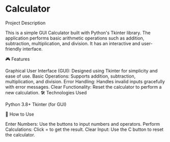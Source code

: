# Calculator
Project Description

This is a simple GUI Calculator built with Python's Tkinter library. The application performs basic arithmetic operations such as addition, subtraction, multiplication, and division. It has an interactive and user-friendly interface.

🎮 Features

Graphical User Interface (GUI):
Designed using Tkinter for simplicity and ease of use.
Basic Operations:
Supports addition, subtraction, multiplication, and division.
Error Handling:
Handles invalid inputs gracefully with error messages.
Clear Functionality:
Reset the calculator to perform a new calculation.
🛠️ Technologies Used

Python 3.8+
Tkinter (for GUI)

🎲 How to Use

Enter Numbers: Use the buttons to input numbers and operators.
Perform Calculations: Click = to get the result.
Clear Input: Use the C button to reset the calculator.
